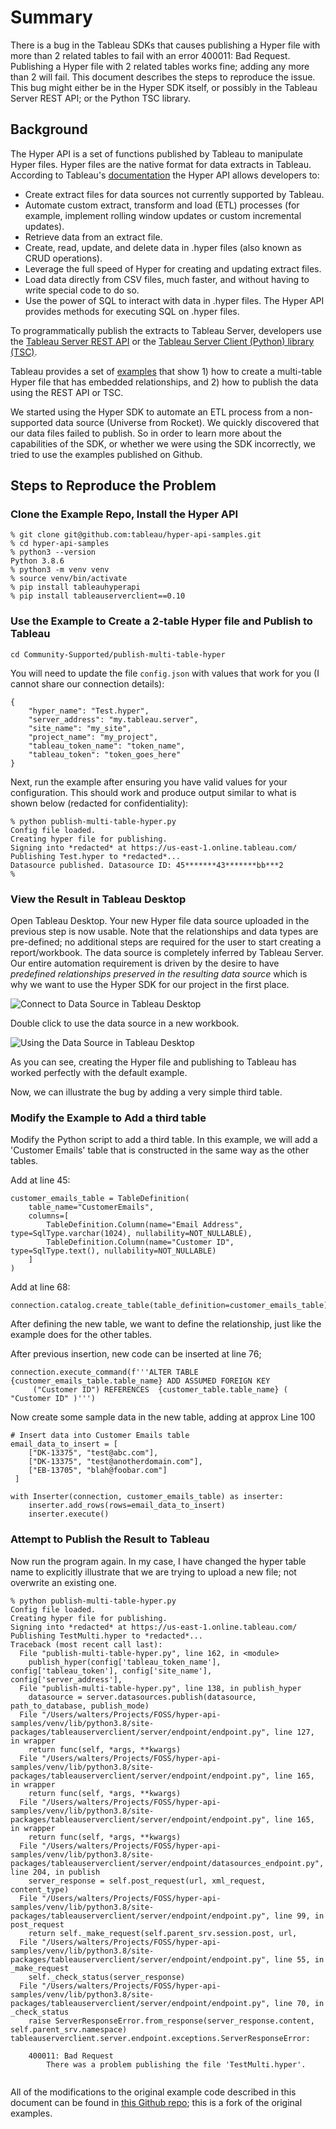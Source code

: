 # Summary
There is a bug in the Tableau SDKs that causes publishing a Hyper file with more than 2 related tables to fail with an error 400011: Bad Request.  Publishing a Hyper file with 2 related tables works fine; adding any more than 2 will fail.  This document describes the steps to reproduce the issue.  This bug might either be in the Hyper SDK itself, or possibly in the Tableau Server REST API; or the Python TSC library.

## Background
The Hyper API is a set of functions published by Tableau to manipulate Hyper files.  Hyper files are the native format for data extracts in Tableau.  According to Tableau's [documentation][1] the Hyper API allows developers to:

* Create extract files for data sources not currently supported by Tableau.
* Automate custom extract, transform and load (ETL) processes (for example, implement rolling window updates or custom incremental updates).
* Retrieve data from an extract file.
* Create, read, update, and delete data in .hyper files (also known as CRUD operations).
* Leverage the full speed of Hyper for creating and updating extract files.
* Load data directly from CSV files, much faster, and without having to write special code to do so.
* Use the power of SQL to interact with data in .hyper files. The Hyper API provides methods for executing SQL on .hyper files.

To programmatically publish the extracts to Tableau Server, developers use the [Tableau Server REST API][2] or the [Tableau Server Client (Python) library (TSC)][3].

Tableau provides a set of [examples][4] that show 1) how to create a multi-table Hyper file that has embedded relationships, and 2) how to publish the data using the REST API or TSC.

We started using the Hyper SDK to automate an ETL process from a non-supported data source (Universe from Rocket).  We quickly discovered that our data files failed to publish.  So in order to learn more about the capabilities of the SDK, or whether we were using the SDK incorrectly, we tried to use the examples published on Github.

## Steps to Reproduce the Problem

### Clone the Example Repo, Install the Hyper API

```
% git clone git@github.com:tableau/hyper-api-samples.git
% cd hyper-api-samples
% python3 --version
Python 3.8.6
% python3 -m venv venv
% source venv/bin/activate
% pip install tableauhyperapi
% pip install tableauserverclient==0.10
```

### Use the Example to Create a 2-table Hyper file and Publish to Tableau

```
cd Community-Supported/publish-multi-table-hyper

```
You will need to update the file `config.json` with values that work for you (I cannot share our connection details):

```
{
    "hyper_name": "Test.hyper",
    "server_address": "my.tableau.server",
    "site_name": "my_site",
    "project_name": "my_project",
    "tableau_token_name": "token_name",
    "tableau_token": "token_goes_here"
}
```
Next, run the example after ensuring you have valid values for your configuration.  This should work and produce output similar to what is shown below (redacted for confidentiality):

```
% python publish-multi-table-hyper.py
Config file loaded.
Creating hyper file for publishing.
Signing into *redacted* at https://us-east-1.online.tableau.com/
Publishing Test.hyper to *redacted*...
Datasource published. Datasource ID: 45*******43*******bb***2
% 
```

### View the Result in Tableau Desktop

Open Tableau Desktop.  Your new Hyper file data source uploaded in the previous step is now usable.  Note that the relationships and data types are pre-defined; no additional steps are required for the user to start creating a report/workbook.  The data source is completely inferred by Tableau Server.  Our entire automation requirement is driven by the desire to have *predefined relationships preserved in the resulting data source* which is why we want to use the Hyper SDK for our project in the first place.

![Connect to Data Source in Tableau Desktop][5]

Double click to use the data source in a new workbook.

![Using the Data Source in Tableau Desktop][6]

As you can see, creating the Hyper file and publishing to Tableau has worked perfectly with the default example.

Now, we can illustrate the bug by adding a very simple third table.

### Modify the Example to Add a third table

Modify the Python script to add a third table.  In this example, we will add a 'Customer Emails' table that is constructed in the same way as the other tables.

Add at line 45:

```
customer_emails_table = TableDefinition(
    table_name="CustomerEmails",
    columns=[
        TableDefinition.Column(name="Email Address", type=SqlType.varchar(1024), nullability=NOT_NULLABLE),
        TableDefinition.Column(name="Customer ID", type=SqlType.text(), nullability=NOT_NULLABLE)
    ]
)

```
Add at line 68:

```
connection.catalog.create_table(table_definition=customer_emails_table)
```

After defining the new table, we want to define the relationship, just like the example does for the other tables.

After previous insertion, new code can be inserted at line 76;

```
connection.execute_command(f'''ALTER TABLE {customer_emails_table.table_name} ADD ASSUMED FOREIGN KEY 
     ("Customer ID") REFERENCES  {customer_table.table_name} ( "Customer ID" )''')
```

Now create some sample data in the new table, adding at approx Line 100

```
# Insert data into Customer Emails table
email_data_to_insert = [
    ["DK-13375", "test@abc.com"],
    ["DK-13375", "test@anotherdomain.com"],
    ["EB-13705", "blah@foobar.com"]
 ]

with Inserter(connection, customer_emails_table) as inserter:
    inserter.add_rows(rows=email_data_to_insert)
    inserter.execute()
```

### Attempt to Publish the Result to Tableau

Now run the program again.  In my case, I have changed the hyper table name to explicitly illustrate that we are trying to upload a new file; not overwrite an existing one.

```
% python publish-multi-table-hyper.py
Config file loaded.
Creating hyper file for publishing.
Signing into *redacted* at https://us-east-1.online.tableau.com/
Publishing TestMulti.hyper to *redacted*...
Traceback (most recent call last):
  File "publish-multi-table-hyper.py", line 162, in <module>
    publish_hyper(config['tableau_token_name'], config['tableau_token'], config['site_name'], config['server_address'],
  File "publish-multi-table-hyper.py", line 138, in publish_hyper
    datasource = server.datasources.publish(datasource, path_to_database, publish_mode)
  File "/Users/walters/Projects/FOSS/hyper-api-samples/venv/lib/python3.8/site-packages/tableauserverclient/server/endpoint/endpoint.py", line 127, in wrapper
    return func(self, *args, **kwargs)
  File "/Users/walters/Projects/FOSS/hyper-api-samples/venv/lib/python3.8/site-packages/tableauserverclient/server/endpoint/endpoint.py", line 165, in wrapper
    return func(self, *args, **kwargs)
  File "/Users/walters/Projects/FOSS/hyper-api-samples/venv/lib/python3.8/site-packages/tableauserverclient/server/endpoint/endpoint.py", line 165, in wrapper
    return func(self, *args, **kwargs)
  File "/Users/walters/Projects/FOSS/hyper-api-samples/venv/lib/python3.8/site-packages/tableauserverclient/server/endpoint/datasources_endpoint.py", line 204, in publish
    server_response = self.post_request(url, xml_request, content_type)
  File "/Users/walters/Projects/FOSS/hyper-api-samples/venv/lib/python3.8/site-packages/tableauserverclient/server/endpoint/endpoint.py", line 99, in post_request
    return self._make_request(self.parent_srv.session.post, url,
  File "/Users/walters/Projects/FOSS/hyper-api-samples/venv/lib/python3.8/site-packages/tableauserverclient/server/endpoint/endpoint.py", line 55, in _make_request
    self._check_status(server_response)
  File "/Users/walters/Projects/FOSS/hyper-api-samples/venv/lib/python3.8/site-packages/tableauserverclient/server/endpoint/endpoint.py", line 70, in _check_status
    raise ServerResponseError.from_response(server_response.content, self.parent_srv.namespace)
tableauserverclient.server.endpoint.exceptions.ServerResponseError: 

	400011: Bad Request
		There was a problem publishing the file 'TestMulti.hyper'.
 
```

All of the modifications to the original example code described in this document can be found in [this Github repo][7]; this is a fork of the original examples.


  [1]: https://help.tableau.com/current/api/hyper_api/en-us/index.html
  [2]: https://help.tableau.com/current/api/rest_api/en-us/REST/rest_api.htm
  [3]: https://tableau.github.io/server-client-python/#
  [4]: https://github.com/tableau/hyper-api-samples
  [5]: https://github.com/chwalters/hyper-api-samples/blob/main/docs/issues/Defect1442219/TDI_00.png?raw=true
  [6]: https://github.com/chwalters/hyper-api-samples/blob/main/docs/issues/Defect1442219/TDI_01.png?raw=true
  [7]: https://github.com/chwalters/hyper-api-samples